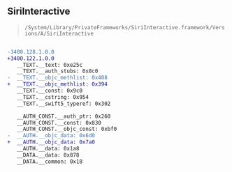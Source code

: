 ## SiriInteractive

> `/System/Library/PrivateFrameworks/SiriInteractive.framework/Versions/A/SiriInteractive`

```diff

-3400.128.1.0.0
+3400.122.1.0.0
   __TEXT.__text: 0xe25c
   __TEXT.__auth_stubs: 0x8c0
-  __TEXT.__objc_methlist: 0x408
+  __TEXT.__objc_methlist: 0x394
   __TEXT.__const: 0x9c0
   __TEXT.__cstring: 0x954
   __TEXT.__swift5_typeref: 0x302

   __AUTH_CONST.__auth_ptr: 0x260
   __AUTH_CONST.__const: 0x830
   __AUTH_CONST.__objc_const: 0xbf0
-  __AUTH.__objc_data: 0x6d0
+  __AUTH.__objc_data: 0x7a0
   __AUTH.__data: 0x1a8
   __DATA.__data: 0x878
   __DATA.__common: 0x18

```
